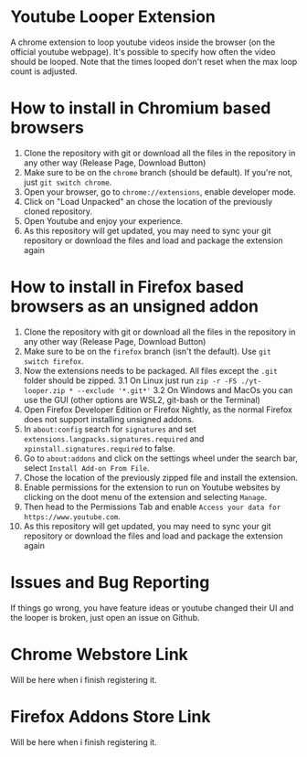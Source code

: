 # Youtube Looper Extension

A chrome extension to loop youtube videos inside the browser (on the official youtube webpage).
It's possible to specify how often the video should be looped. Note that the times looped don't
reset when the max loop count is adjusted.

# How to install in Chromium based browsers

1. Clone the repository with git or download all the files in the repository in any other way (Release Page, Download Button)
2. Make sure to be on the `chrome` branch (should be default). If you're not, just `git switch chrome`.
3. Open your browser, go to `chrome://extensions`, enable developer mode.
4. Click on "Load Unpacked" an chose the location of the previously cloned repository.
5. Open Youtube and enjoy your experience.
6. As this repository will get updated, you may need to sync your git repository or download the files
   and load and package the extension again
   
# How to install in Firefox based browsers as an unsigned addon
1. Clone the repository with git or download all the files in the repository in any other way (Release Page, Download Button)
2. Make sure to be on the `firefox` branch (isn't the default). Use `git switch firefox`.
3. Now the extensions needs to be packaged. All files except the `.git` folder should be zipped.
3.1 On Linux just run `zip -r -FS ./yt-looper.zip * --exclude '*.git*'`
3.2 On Windows and MacOs you can use the GUI (other options are WSL2, git-bash or the Terminal)
4. Open Firefox Developer Edition or Firefox Nightly, as the normal Firefox does not support installing unsigned addons.
5. In `about:config` search for `signatures` and set `extensions.langpacks.signatures.required` and `xpinstall.signatures.required` to false.
6. Go to `about:addons` and click on the settings wheel under the search bar, select `Install Add-on From File`.
7. Chose the location of the previously zipped file and install the extension.
8. Enable permissions for the extension to run on Youtube websites by clicking on the doot menu of the extension and selecting `Manage`.
9. Then head to the Permissions Tab and enable `Access your data for https://www.youtube.com`.
10. As this repository will get updated, you may need to sync your git repository or download the files
   and load and package the extension again

# Issues and Bug Reporting

If things go wrong, you have feature ideas or youtube changed their UI and the looper is broken,
just open an issue on Github.

# Chrome Webstore Link

Will be here when i finish registering it.

# Firefox Addons Store Link

Will be here when i finish registering it.
